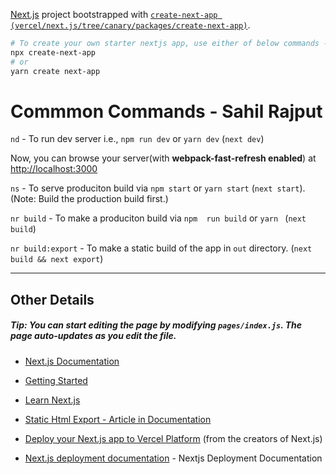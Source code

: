 [Next.js](https://nextjs.org/) project bootstrapped with [`create-next-app (vercel/next.js/tree/canary/packages/create-next-app)`](https://github.com/vercel/next.js/tree/canary/packages/create-next-app).

```bash
# To create your own starter nextjs app, use either of below commands -
npx create-next-app
# or
yarn create next-app
```

# Commmon Commands - Sahil Rajput

`nd` - To run dev server i.e., `npm run dev` or `yarn dev` (`next dev`)

Now, you can browse your server(with **webpack-fast-refresh enabled**) at [http://localhost:3000](http://localhost:3000) 

`ns` - To serve produciton build via `npm start`  or `yarn start` (`next start`).  (Note: Build the production build first.)

`nr build` - To make a produciton build via `npm  run build` or `yarn ` (`next build`) 

`nr build:export` - To make a static build of the app in `out` directory.  (`next build && next export`)

***

## Other Details

##### Tip: You can start editing the page by modifying `pages/index.js`. The page auto-updates as you edit the file.

- [Next.js Documentation](https://nextjs.org/docs)

- [Getting Started](https://nextjs.org/docs/getting-started)

- [Learn Next.js](https://nextjs.org/learn)

- [Static Html Export - Article in Documentation](https://nextjs.org/docs/advanced-features/static-html-export)
- [Deploy your Next.js app to Vercel Platform](https://vercel.com/import?utm_medium=default-template&filter=next.js&utm_source=create-next-app&utm_campaign=create-next-app-readme) (from the creators of Next.js)
- [Next.js deployment documentation](https://nextjs.org/docs/deployment) - Nextjs Deployment Documentation
